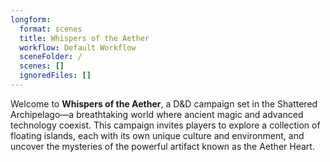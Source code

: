 ```yaml
---
longform:
  format: scenes
  title: Whispers of the Aether
  workflow: Default Workflow
  sceneFolder: /
  scenes: []
  ignoredFiles: []
---
```

Welcome to **Whispers of the Aether**, a D&D campaign set in the Shattered Archipelago—a breathtaking world where ancient magic and advanced technology coexist. This campaign invites players to explore a collection of floating islands, each with its own unique culture and environment, and uncover the mysteries of the powerful artifact known as the Aether Heart.